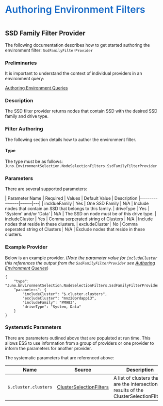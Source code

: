﻿<div style="font-size:24pt;font-weight:600;color:#1569C7">Authoring Environment Filters</div>
<br/>

## SSD Family Filter Provider

The following documentation describes how to get started authoring the environment filter:
`SsdFamilyFilterProvider`

### Preliminaries
It is important to understand the context of individual providers in an environment query:  

[Authoring Environment Queries](./Authoring-EnvironmentQueries.md)

### Description
The SSD filter provider returns nodes that contain SSD with the desired SSD family and drive type.


### Filter Authoring
The following section details how to author the environment filter.

#### Type
The type must be as follows: `Juno.EnvironmentSelection.NodeSelectionFilters.SsdFamilyFilterProvider`

### Parameters
There are several supported parameters:

| Parameter Name | Required | Values | Default Value | Description
|----------------|------|---|
| incldueFamily | Yes | One SSD Family | N/A | Include nodes that contain an SSD that belongs to this family.
| driveType | Yes | 'System' and/or 'Data' | N/A | The SSD on node must be of this drive type.
| includeCluster | Yes | Comma serperated string of Clusters | N/A | Include nodes that reside in these clusters.
| excludeCluster | No | Comma seperated string of Clusters | N/A | Exclude nodes that reside in these clusters. 

### Example Provider
Below is an example provider. (_Note the parameter value for `includeCluster` this references the output from the
`SsdFamilyFilterProvider` see [Authoring Environment Queries](./Authoring-EnvironmentQueries.md)_)

```
{
    "type": "Juno.EnvironmentSelection.NodeSelectionFilters.SsdFamilyFilterProvider",
    "parameters": {
        "includeCluster": "$.cluster.clusters",
        "excludeCluster": "mnz20prdapp13",
        "includeFamily": "PM983",
        "driveType": "System, Data"
    }
}
```

### Systematic Parameters
There are parameters outlined above that are populated at run time. This allows ESS to use information from a group
of providers or one provider to inform the parameters for another provider. 

The systematic parameters that are referenced above:

| Name | Source | Description
----|-----|-----
`$.cluster.clusters` | [ClusterSelectionFilters](./Authoring-EnvironmentQueries.md) | A list of clusters that are the intersection results of the ClusterSelectionFilters.
